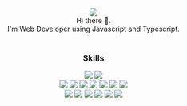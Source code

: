
<div align='center'>
    <a href="mailto:pbju92@gmail.com" target="_blank"><img src="https://img.shields.io/badge/pbju92@gmail.com-EA4335?style=flat-square&logo=Gmail&logoColor=white"/></a>
  <br />
  Hi there 👋. 
  <br />
  I'm Web Developer using Javascript and Typescript.
  <br/>
  <br />
  
### Skills
  <img src='https://img.shields.io/badge/Javascript-F7DF1E?style=flat-square&logo=Javascript&logoColor=black' />
  <img src='https://img.shields.io/badge/Typescript-3178C6?style=flat-square&logo=Typescript&logoColor=white' />
  <br />
  <img src='https://img.shields.io/badge/React-61DAFB?style=flat-square&logo=React&logoColor=white' />
  <img src='https://img.shields.io/badge/Next-000000?style=flat-square&logo=Nextdotjs&logoColor=white' />
  <img src='https://img.shields.io/badge/ReactQuery-FF4154?style=flat-square&logo=Reactquery&logoColor=white' />
  <img src='https://img.shields.io/badge/Redux-764ABC?style=flat-square&logo=redux&logoColor=white' />
  <img src='https://img.shields.io/badge/ReduxSaga-999999?style=flat-square&logo=reduxsaga&logoColor=white' />
  <img src='https://img.shields.io/badge/eCharts-AA344D?style=flat-square&logo=apacheecharts&logoColor=white' />
  <img src='https://img.shields.io/badge/MUI-007FFF?style=flat-square&logo=mui&logoColor=white' />
  <br />
  <img src='https://img.shields.io/badge/Express-000000?style=flat-square&logo=express&logoColor=white' />
  <img src='https://img.shields.io/badge/NestJS-E0234E?style=flat-square&logo=NestJS&logoColor=white' />
  <img src='https://img.shields.io/badge/Socket.io-010101?style=flat-square&logo=socketdotio&logoColor=white' />
  <img src='https://img.shields.io/badge/Passport-34E27A?style=flat-square&logo=passport&logoColor=white' />
  <img src='https://img.shields.io/badge/Redis-DC382D?style=flat-square&logo=redis&logoColor=white' />
  <img src='https://img.shields.io/badge/GraphQL-E10098?style=flat-square&logo=graphql&logoColor=white' />
</div>
<!--
**ju315/ju315** is a ✨ _special_ ✨ repository because its `README.md` (this file) appears on your GitHub profile.

Here are some ideas to get you started:

- 🔭 I’m currently working on ...
- 🌱 I’m currently learning ...
- 👯 I’m looking to collaborate on ...
- 🤔 I’m looking for help with ...
- 💬 Ask me about ...
- 📫 How to reach me: ...
- 😄 Pronouns: ...
- ⚡ Fun fact: ...
-->
